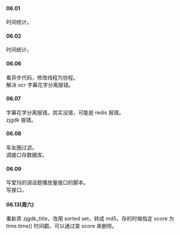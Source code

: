 
#### 06.01

时间统计。   


#### 06.02   

时间统计。   


#### 06.06  

看异步代码，修改线程为协程。     
解决 ocr 字幕花字分离报错。   


#### 06.07   

字幕花字分离报错。其实没错，可能是 redis 报错。   
zjgdk 报错。     


#### 06.08   

车友圈过滤。   
调接口存数据库。   


#### 06.09   

写爱玛的调话题播放量接口的脚本。   
写接口。   


#### 06.13(周六)    

重新弄 zjgdk_title，改用 sorted set，转成 md5，存的时候指定 score 为 time.time() 时间戳，可以通过查 score 来删除。     



